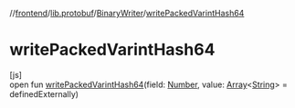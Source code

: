 //[frontend](../../../index.md)/[lib.protobuf](../index.md)/[BinaryWriter](index.md)/[writePackedVarintHash64](write-packed-varint-hash64.md)

# writePackedVarintHash64

[js]\
open fun [writePackedVarintHash64](write-packed-varint-hash64.md)(field: [Number](https://kotlinlang.org/api/latest/jvm/stdlib/kotlin/-number/index.html), value: [Array](https://kotlinlang.org/api/latest/jvm/stdlib/kotlin/-array/index.html)&lt;[String](https://kotlinlang.org/api/latest/jvm/stdlib/kotlin/-string/index.html)&gt; = definedExternally)
